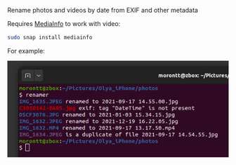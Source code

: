 Rename photos and videos by date from EXIF and other metadata

Requires [MediaInfo](https://mediaarea.net/en/MediaInfo) to work with video:

```sh
sudo snap install mediainfo
```

For example:

![example](https://raw.githubusercontent.com/morontt/photorenamer/main/example.png)
